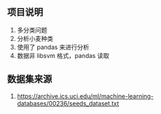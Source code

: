 ## 项目说明
1. 多分类问题
2. 分析小麦种类
3. 使用了 pandas 来进行分析
4. 数据非 libsvm 格式，pandas 读取

## 数据集来源
1. https://archive.ics.uci.edu/ml/machine-learning-databases/00236/seeds_dataset.txt